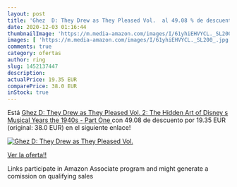 ```yaml
---
layout: post
title: 'Ghez  D: They Drew as They Pleased Vol.  al 49.08 % de descuento'
date: 2020-12-03 01:16:44
thumbnailImage: 'https://m.media-amazon.com/images/I/61yhiEHVYCL._SL200_.jpg'
images: [ 'https://m.media-amazon.com/images/I/61yhiEHVYCL._SL200_.jpg' ]
comments: true
category: ofertas
author: ring
slug: 1452137447
description:
actualPrice: 19.35 EUR
comparePrice: 38.0 EUR
inStock: true
---
```


Está [Ghez  D: They Drew as They Pleased Vol. 2: The Hidden Art of Disney s Musical Years  the 1940s - Part One ](https://www.amazon.es/dp/1452137447/?tag=tolees-21) con 49.08 de descuento por 19.35 EUR (original: 38.0 EUR) en el siguiente enlace!

[![Ghez  D: They Drew as They Pleased Vol. ](https://m.media-amazon.com/images/I/61yhiEHVYCL._SL200_.jpg)](https://www.amazon.es/dp/1452137447/?tag=tolees-21)

[Ver la oferta!!](https://www.amazon.es/dp/1452137447/?tag=tolees-21)

Links participate in Amazon Associate program and might generate a comission on qualifying sales



